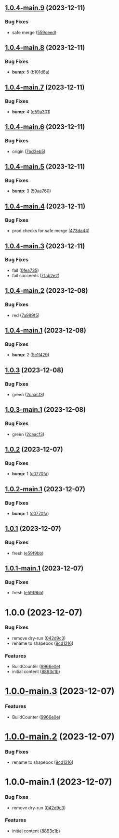 ## [1.0.4-main.9](https://github.com/bobgobills/shapebox/compare/v1.0.4-main.8...v1.0.4-main.9) (2023-12-11)


### Bug Fixes

* safe merge ([559ceed](https://github.com/bobgobills/shapebox/commit/559ceeda6239d46022441c745efda24282ef7839))

## [1.0.4-main.8](https://github.com/bobgobills/shapebox/compare/v1.0.4-main.7...v1.0.4-main.8) (2023-12-11)


### Bug Fixes

* **bump:** 5 ([b101d8a](https://github.com/bobgobills/shapebox/commit/b101d8afd886593954adad29f4fb7bc1f5e6e8ef))

## [1.0.4-main.7](https://github.com/bobgobills/shapebox/compare/v1.0.4-main.6...v1.0.4-main.7) (2023-12-11)


### Bug Fixes

* **bump:** 4 ([e59a301](https://github.com/bobgobills/shapebox/commit/e59a301ef2ff7ee5da022cf79e33a328ef06b601))

## [1.0.4-main.6](https://github.com/bobgobills/shapebox/compare/v1.0.4-main.5...v1.0.4-main.6) (2023-12-11)


### Bug Fixes

* origin ([7bd3eb5](https://github.com/bobgobills/shapebox/commit/7bd3eb5185a0b65f4a2f5d740a13f4ab11ef2ee5))

## [1.0.4-main.5](https://github.com/bobgobills/shapebox/compare/v1.0.4-main.4...v1.0.4-main.5) (2023-12-11)


### Bug Fixes

* **bump:** 3 ([59aa760](https://github.com/bobgobills/shapebox/commit/59aa76099db657cdef1845210e0ebd1ed372c52b))

## [1.0.4-main.4](https://github.com/bobgobills/shapebox/compare/v1.0.4-main.3...v1.0.4-main.4) (2023-12-11)


### Bug Fixes

* prod checks for safe merge ([473da44](https://github.com/bobgobills/shapebox/commit/473da445a95ee14c8cdd7aa709c05d50be5347d1))

## [1.0.4-main.3](https://github.com/bobgobills/shapebox/compare/v1.0.4-main.2...v1.0.4-main.3) (2023-12-11)


### Bug Fixes

* fail ([0fea735](https://github.com/bobgobills/shapebox/commit/0fea735dca0ba87ffd9d3976f84ca25ffcfc5b79))
* fail succeeds ([71ab2e2](https://github.com/bobgobills/shapebox/commit/71ab2e29b2d680a67c758d486001e400ed4aafb2))

## [1.0.4-main.2](https://github.com/bobgobills/shapebox/compare/v1.0.4-main.1...v1.0.4-main.2) (2023-12-08)


### Bug Fixes

* red ([7a989f5](https://github.com/bobgobills/shapebox/commit/7a989f571d29d349b5202bc65df18f89e968ea0b))

## [1.0.4-main.1](https://github.com/bobgobills/shapebox/compare/v1.0.3...v1.0.4-main.1) (2023-12-08)


### Bug Fixes

* **bump:** 2 ([5e1f429](https://github.com/bobgobills/shapebox/commit/5e1f42942dd81c86e0c4a404c24ad893cb389b44))

## [1.0.3](https://github.com/bobgobills/shapebox/compare/v1.0.2...v1.0.3) (2023-12-08)


### Bug Fixes

* green ([2caacf3](https://github.com/bobgobills/shapebox/commit/2caacf38f2233d970ef8a18cf93fabf472472114))

## [1.0.3-main.1](https://github.com/bobgobills/shapebox/compare/v1.0.2...v1.0.3-main.1) (2023-12-08)


### Bug Fixes

* green ([2caacf3](https://github.com/bobgobills/shapebox/commit/2caacf38f2233d970ef8a18cf93fabf472472114))

## [1.0.2](https://github.com/bobgobills/shapebox/compare/v1.0.1...v1.0.2) (2023-12-07)


### Bug Fixes

* **bump:** 1 ([c0770fa](https://github.com/bobgobills/shapebox/commit/c0770fa20e68115414dfe4539afb77bc004c94b2))

## [1.0.2-main.1](https://github.com/bobgobills/shapebox/compare/v1.0.1...v1.0.2-main.1) (2023-12-07)


### Bug Fixes

* **bump:** 1 ([c0770fa](https://github.com/bobgobills/shapebox/commit/c0770fa20e68115414dfe4539afb77bc004c94b2))

## [1.0.1](https://github.com/bobgobills/shapebox/compare/v1.0.0...v1.0.1) (2023-12-07)


### Bug Fixes

* fresh ([e59f9bb](https://github.com/bobgobills/shapebox/commit/e59f9bb209af5765efd3652396c5cea928e61908))

## [1.0.1-main.1](https://github.com/bobgobills/shapebox/compare/v1.0.0...v1.0.1-main.1) (2023-12-07)


### Bug Fixes

* fresh ([e59f9bb](https://github.com/bobgobills/shapebox/commit/e59f9bb209af5765efd3652396c5cea928e61908))

# 1.0.0 (2023-12-07)


### Bug Fixes

* remove dry-run ([042d9c3](https://github.com/bobgobills/shapebox/commit/042d9c37adb1041765652ae9d7d6a5ce51dbfa1e))
* rename to shapebox ([9cd1216](https://github.com/bobgobills/shapebox/commit/9cd1216d7f7c5e3d8936561e6a95bb9fcb77dbf7))


### Features

* BuildCounter ([9966e0e](https://github.com/bobgobills/shapebox/commit/9966e0ed4a5a7e0ee160ce202e2d63e156913d4c))
* initial content ([8893c1b](https://github.com/bobgobills/shapebox/commit/8893c1b8c8ea2d9aeef141d8ea4017a55da72e85))

# [1.0.0-main.3](https://github.com/bobgobills/shapebox/compare/v1.0.0-main.2...v1.0.0-main.3) (2023-12-07)


### Features

* BuildCounter ([9966e0e](https://github.com/bobgobills/shapebox/commit/9966e0ed4a5a7e0ee160ce202e2d63e156913d4c))

# [1.0.0-main.2](https://github.com/bobgobills/shapebox/compare/v1.0.0-main.1...v1.0.0-main.2) (2023-12-07)


### Bug Fixes

* rename to shapebox ([9cd1216](https://github.com/bobgobills/shapebox/commit/9cd1216d7f7c5e3d8936561e6a95bb9fcb77dbf7))

# 1.0.0-main.1 (2023-12-07)


### Bug Fixes

* remove dry-run ([042d9c3](https://github.com/bobgobills/shapebox/commit/042d9c37adb1041765652ae9d7d6a5ce51dbfa1e))


### Features

* initial content ([8893c1b](https://github.com/bobgobills/shapebox/commit/8893c1b8c8ea2d9aeef141d8ea4017a55da72e85))
